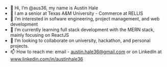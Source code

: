 - 👋 Hi, I’m @aus36, my name is Austin Hale
- 🏫 I am a senior at Texas A&M University - Commerce at RELLIS
- 👀 I’m interested in sofware engineering, project management, and web development
- 🌱 I’m currently learning full stack development with the MERN stack, mainly focusing on ReactJS
- 💞️ I’m looking to collaborate on university, hackathon, and personal projects.
- 📫 How to reach me: email - austin.hale36@gmail.com or on LinkedIn at www.linkedin.com/in/austinhale36

<!---
aus36/aus36 is a ✨ special ✨ repository because its `README.md` (this file) appears on your GitHub profile.
You can click the Preview link to take a look at your changes.
--->
